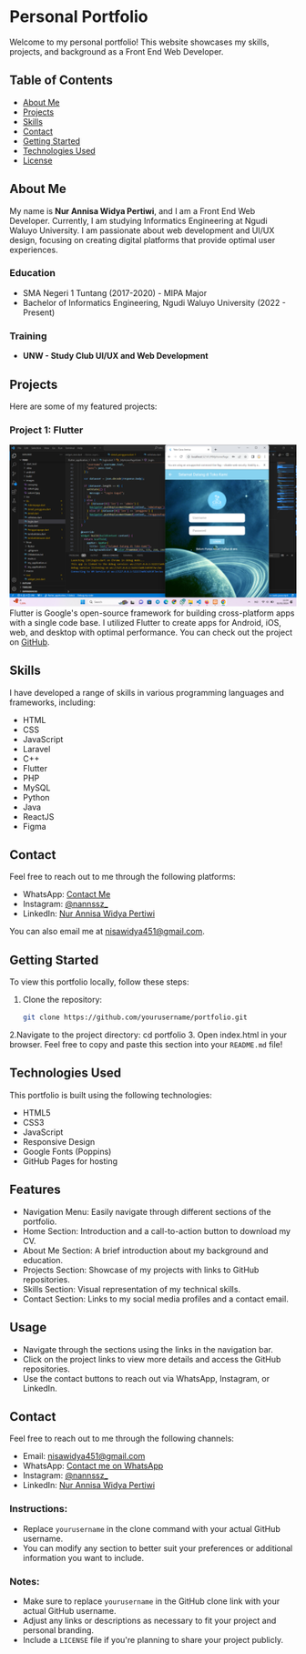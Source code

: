# Personal Portfolio

Welcome to my personal portfolio! This website showcases my skills, projects, and background as a Front End Web Developer. 

## Table of Contents
- [About Me](#about-me)
- [Projects](#projects)
- [Skills](#skills)
- [Contact](#contact)
- [Getting Started](#getting-started)
- [Technologies Used](#technologies-used)
- [License](#license)

## About Me
My name is **Nur Annisa Widya Pertiwi**, and I am a Front End Web Developer. Currently, I am studying Informatics Engineering at Ngudi Waluyo University. I am passionate about web development and UI/UX design, focusing on creating digital platforms that provide optimal user experiences.

### Education
- SMA Negeri 1 Tuntang (2017-2020) - MIPA Major
- Bachelor of Informatics Engineering, Ngudi Waluyo University (2022 - Present)

### Training
- **UNW - Study Club UI/UX and Web Development**

## Projects
Here are some of my featured projects:

### Project 1: Flutter
![Flutter Project](assets/ppp.png)
Flutter is Google's open-source framework for building cross-platform apps with a single code base. I utilized Flutter to create apps for Android, iOS, web, and desktop with optimal performance. You can check out the project on [GitHub](https://github.com/Nur-Annisa1/flutter_application_1).

## Skills
I have developed a range of skills in various programming languages and frameworks, including:

- HTML
- CSS
- JavaScript
- Laravel
- C++
- Flutter
- PHP
- MySQL
- Python
- Java
- ReactJS
- Figma

## Contact
Feel free to reach out to me through the following platforms:

- WhatsApp: [Contact Me](https://wa.me/+6283863110499)
- Instagram: [@nannssz_](https://www.instagram.com/nannssz_/)
- LinkedIn: [Nur Annisa Widya Pertiwi](https://www.linkedin.com/in/nur-annisa-136023336/)

You can also email me at [nisawidya451@gmail.com](mailto:nisawidya451@gmail.com).

## Getting Started
To view this portfolio locally, follow these steps:

1. Clone the repository:
   ```bash
   git clone https://github.com/yourusername/portfolio.git
2.Navigate to the project directory:
   cd portfolio
3. Open index.html in your browser.
Feel free to copy and paste this section into your `README.md` file!

## Technologies Used

This portfolio is built using the following technologies:

- HTML5
- CSS3
- JavaScript
- Responsive Design
- Google Fonts (Poppins)
- GitHub Pages for hosting

## Features

- Navigation Menu: Easily navigate through different sections of the portfolio.
- Home Section: Introduction and a call-to-action button to download my CV.
- About Me Section: A brief introduction about my background and education.
- Projects Section: Showcase of my projects with links to GitHub repositories.
- Skills Section: Visual representation of my technical skills.
- Contact Section: Links to my social media profiles and a contact email.

## Usage

- Navigate through the sections using the links in the navigation bar.
- Click on the project links to view more details and access the GitHub repositories.
- Use the contact buttons to reach out via WhatsApp, Instagram, or LinkedIn.

## Contact

Feel free to reach out to me through the following channels:

- Email: [nisawidya451@gmail.com](mailto:nisawidya451@gmail.com)
- WhatsApp: [Contact me on WhatsApp](https://wa.me/+6283863110499)
- Instagram: [@nannssz_](https://www.instagram.com/nannssz_/)
- LinkedIn: [Nur Annisa Widya Pertiwi](https://www.linkedin.com/in/nur-annisa-136023336/)

 
### Instructions:
- Replace `yourusername` in the clone command with your actual GitHub username.
- You can modify any section to better suit your preferences or additional information you want to include.

### Notes:
- Make sure to replace `yourusername` in the GitHub clone link with your actual GitHub username.
- Adjust any links or descriptions as necessary to fit your project and personal branding. 
- Include a `LICENSE` file if you're planning to share your project publicly.

